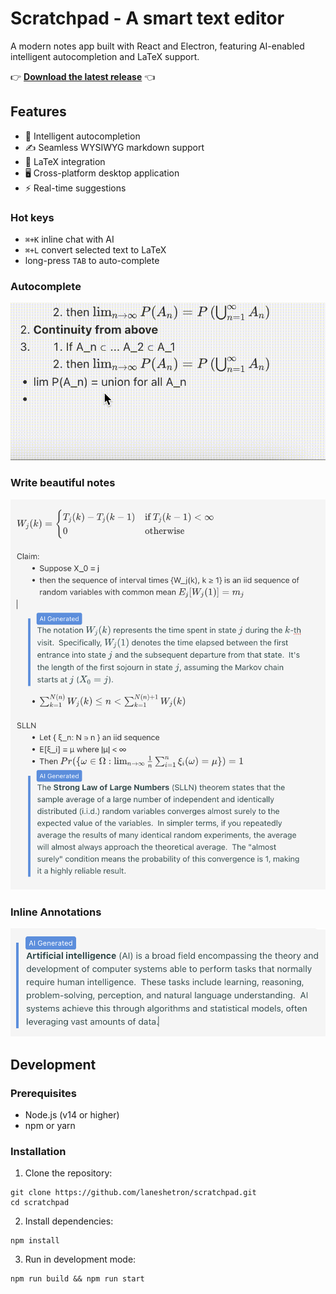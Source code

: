 # Scratchpad - A smart text editor

A modern notes app built with React and Electron, featuring AI-enabled intelligent autocompletion and LaTeX support.

👉 [**Download the latest release**](https://v0-scratchpad-marketing-page.vercel.app/download) 👈

## Features

- 🧠 Intelligent autocompletion
- ✍️ Seamless WYSIWYG markdown support
- 🧮 LaTeX integration
- 🖥️ Cross-platform desktop application
- ⚡ Real-time suggestions

### Hot keys

- `⌘+K` inline chat with AI
- `⌘+L` convert selected text to LaTeX
- long-press `TAB` to auto-complete

### Autocomplete

![Autocompletion](https://raw.githubusercontent.com/laneshetron/scratchpad/refs/heads/master/autocomplete.gif)

### Write beautiful notes

![Write beautiful notes](https://raw.githubusercontent.com/laneshetron/scratchpad/refs/heads/master/beautiful.png)

### Inline Annotations

![Inline Annotations](https://raw.githubusercontent.com/laneshetron/scratchpad/refs/heads/master/inline-screenshot.png)

## Development

### Prerequisites

- Node.js (v14 or higher)
- npm or yarn

### Installation

1. Clone the repository:
```
git clone https://github.com/laneshetron/scratchpad.git
cd scratchpad
```

2. Install dependencies:
```
npm install
```

3. Run in development mode:
```
npm run build && npm run start
```
